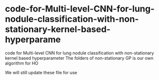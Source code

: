 # code-for-Multi-level-CNN-for-lung-nodule-classification-with-non-stationary-kernel-based-hyperparame
code for Multi-level CNN for lung nodule classification with non-stationary kernel based hyperparameter
The folders of non-stationary GP is our own algorithm for HO

We will still update these file for use
